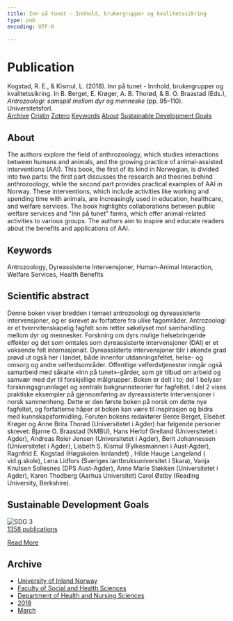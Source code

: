 ```yaml
---
title: Inn på tunet - Innhold, brukergrupper og kvalitetssikring
type: pub
encoding: UTF-8

---
```

<h1>Publication</h1>
<article id="csl-bib-container-XNGT7U7V" class="csl-bib-container">
  <div class="csl-bib-body"> <div class="csl-entry">Kogstad, R. E., &#38; Kismul, L. (2018). Inn på tunet - Innhold, brukergrupper og kvalitetssikring. In B. Berget, E. Krøger, A. B. Thorød, &#38; B. O. Braastad (Eds.), <i>Antrozoologi: samspill mellom dyr og menneske</i> (pp. 95–110). Universitetsforl.</div> </div>
  <div class="csl-bib-buttons">
    <a href="#taxonomy-article-XNGT7U7V" alt="archive" class="csl-bib-button">Archive</a>
    <a href="https://app.cristin.no/results/show.jsf?id=1575795" alt="Cristin" class="csl-bib-button">Cristin</a>
    <a href="http://zotero.org/groups/5881554/items/XNGT7U7V" alt="Zotero" class="csl-bib-button">Zotero</a>
    <a href="#keywords-article-XNGT7U7V" alt="keywords" class="csl-bib-button">Keywords</a>
    <a href="#about-article-XNGT7U7V" alt="about_pub" class="csl-bib-button">About</a>
    <a href="#sdg-article-XNGT7U7V" alt="sdg" class="csl-bib-button">Sustainable Development Goals</a>
  </div>
  <div id="csl-bib-meta-container-XNGT7U7V"></div>
</article>
<div id="csl-bib-meta-XNGT7U7V" class="csl-bib-meta">
  <article id="about-article-XNGT7U7V" class="about_pub-article">
    <h1>About</h1>
    The authors explore the field of anthrozoology, which studies interactions between humans and animals, and the growing practice of animal-assisted interventions (AAI). This book, the first of its kind in Norwegian, is divided into two parts: the first part discusses the research and theories behind anthrozoology, while the second part provides practical examples of AAI in Norway. These interventions, which include activities like working and spending time with animals, are increasingly used in education, healthcare, and welfare services. The book highlights collaborations between public welfare services and "Inn på tunet" farms, which offer animal-related activities to various groups. The authors aim to inspire and educate readers about the benefits and applications of AAI.
  </article>
  <article id="keywords-article-XNGT7U7V" class="keywords-article">
    <h1>Keywords</h1>
    Antrozoology, Dyreassisterte Intervensjoner, Human-Animal Interaction, Welfare Services, Health Benefits
  </article>
  <article id="abstract-article-XNGT7U7V" class="abstract-article">
    <h1>Scientific abstract</h1>
    Denne boken viser bredden i temaet antrozoologi og dyreassisterte intervensjoner, og er skrevet av forfattere fra ulike fagområder. Antrozoologi er et tverrvitenskapelig fagfelt som retter søkelyset mot samhandling mellom dyr og mennesker. Forskning om dyrs mulige helsebringende effekter og det som omtales som dyreassisterte intervensjoner (DAI) er et voksende felt internasjonalt. Dyreassisterte intervensjoner blir i økende grad prøvd ut også her i landet, både innenfor utdanningsfeltet, helse- og omsorg og andre velferdsområder. Offentlige velferdstjenester inngår også samarbeid med såkalte «Inn på tunet»-gårder, som gir tilbud om arbeid og samvær med dyr til forskjellige målgrupper. Boken er delt i to; del 1 belyser forskningsgrunnlaget og sentrale bakgrunnsteorier for fagfeltet. I del 2 vises praktiske eksempler på gjennomføring av dyreassisterte intervensjoner i norsk sammenheng. Dette er den første boken på norsk om dette nye fagfeltet, og forfatterne håper at boken kan være til inspirasjon og bidra med kunnskapsformidling. Foruten bokens redaktører Bente Berget, Elsebet Krøger og Anne Brita Thorød (Universitetet i Agder) har følgende personer skrevet: Bjarne O. Braastad (NMBU), Hans Herlof Grelland (Universitetet i Agder), Andreas Reier Jensen (Universitetet i Agder), Berit Johannessen (Universitetet i Agder), Lisbeth S. Kismul (Fylkesmannen i Aust-Agder), Ragnfrid E. Kogstad (Høgskolen Innlandet) , Hilde Hauge Langeland ( vid.g.skole), Lena Lidfors (Sveriges lantbruksuniversitet i Skara), Vanja Knutsen Sollesnes (DPS Aust-Agder), Anne Marie Støkken (Universitetet i Agder), Karen Thodberg (Aarhus Universitet) Carol Østby (Reading University, Berkshire).
  </article>
  <article id="sdg-article-XNGT7U7V" class="sdg-article">
    <h1>Sustainable Development Goals</h1>
    <div class="sdg-container"><div id="sdg3" class="sdg">
        <img src="{{< params subfolder >}}images/sdg/sdg03_en.png" class="image" alt="SDG 3">
        <div class="sdg-overlay">
          <a href="/en/archive/?key=?sdg=3#archive" class="sdg-publication-count"><span>1358</span> publications</a>
          <p><a href="https://sdgs.un.org/goals/goal3" class="sdg-read-more">Read More</a></p>
        </div>
      </div></div>
  </article>
  <article id="taxonomy-article-XNGT7U7V" class="taxonomy-article">
    <h1>Archive</h1>
    <ul>
      <li>
        <a href="/en/archive/?key=3DCRN523">University of Inland Norway</a>
      </li>
      <li>
        <a href="/en/archive/?key=IDKFS3MX">Faculty of Social and Health Sciences</a>
      </li>
      <li>
        <a href="/en/archive/?key=GTV4ECMZ">Department of Health and Nursing Sciences</a>
      </li>
      <li>
        <a href="/en/archive/?key=676HMQBA">2018</a>
      </li>
      <li>
        <a href="/en/archive/?key=6X5U94AL">March</a>
      </li>
    </ul>
  </article>
</div>

